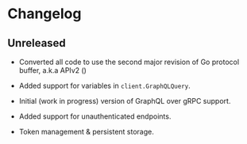 # Changelog

## Unreleased

- Converted all code to use the second major revision of Go protocol buffer, a.k.a APIv2 ()

- Added support for variables in `client.GraphQLQuery`.

- Initial (work in progress) version of GraphQL over gRPC support.

- Added support for unauthenticated endpoints.

- Token management & persistent storage.
